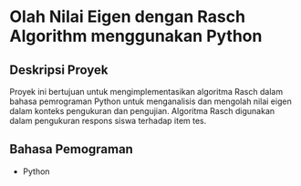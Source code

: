 # Olah Nilai Eigen dengan Rasch Algorithm menggunakan Python

## Deskripsi Proyek
Proyek ini bertujuan untuk mengimplementasikan algoritma Rasch dalam bahasa pemrograman Python untuk menganalisis dan mengolah nilai eigen dalam konteks pengukuran dan pengujian. Algoritma Rasch digunakan dalam pengukuran respons siswa terhadap item tes.

## Bahasa Pemograman
- Python
